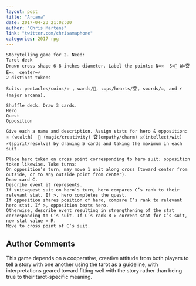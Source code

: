 ```yaml
---
layout: post
title: "Arcana"
date: 2017-04-23 21:02:00
author: "Chris Martens"
link: "twitter.com/chrisamaphone"
categories: 2017 rpg
---
```

```
Storytelling game for 2. Need:
Tarot deck
Drawn cross shape 6-8 inches diameter. Label the points: N=⭐  S=🔮 W=🏆 E=⚔️  center=⚡
2 distinct tokens

Suits: pentacles/coins/⭐ , wands/🔮, cups/hearts/🏆, swords/⚔️, and ⚡ (major arcana). 

Shuffle deck. Draw 3 cards.
Hero
Quest
Opposition

Give each a name and description. Assign stats for hero & opposition: ⭐ (wealth)  🔮 (magic/creativity) 🏆(empathy/charm) ⚔️(intellect/wit) ⚡(spirit/resolve) by drawing 5 cards and taking the maximum in each suit.

Place hero token on cross point corresponding to hero suit; opposition token likewise. Take turns:
On opposition’s turn, may move 1 unit along cross (toward center from outside, or to any outside point from center).
Draw card C.
Describe event it represents.
If suit=quest suit on hero’s turn, hero compares C’s rank to their relevant stat. If >, hero completes the quest.
If opposition shares position of hero, compare C’s rank to relevant hero stat. If >, opposition beats hero.
Otherwise, describe event resulting in strengthening of the stat corresponding to C’s suit. If C’s rank R > current stat for C’s suit, new stat value = R. 
Move to cross point of C’s suit.
```
## Author Comments 

This game depends on a cooperative, creative attitude from both players to tell a story with one another using the tarot as a guideline, with interpretations geared toward fitting well with the story rather than being true to their tarot-specific meaning.

